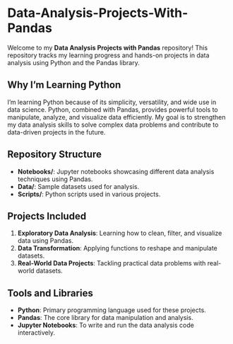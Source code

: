 # Data-Analysis-Projects-With-Pandas

Welcome to my **Data Analysis Projects with Pandas** repository! This repository tracks my learning progress and hands-on projects in data analysis using Python and the Pandas library.

## Why I’m Learning Python

I’m learning Python because of its simplicity, versatility, and wide use in data science. Python, combined with Pandas, provides powerful tools to manipulate, analyze, and visualize data efficiently. My goal is to strengthen my data analysis skills to solve complex data problems and contribute to data-driven projects in the future.

## Repository Structure

- **Notebooks/**: Jupyter notebooks showcasing different data analysis techniques using Pandas.
- **Data/**: Sample datasets used for analysis.
- **Scripts/**: Python scripts used in various projects.

## Projects Included

1. **Exploratory Data Analysis**: Learning how to clean, filter, and visualize data using Pandas.
2. **Data Transformation**: Applying functions to reshape and manipulate datasets.
3. **Real-World Data Projects**: Tackling practical data problems with real-world datasets.

## Tools and Libraries

- **Python**: Primary programming language used for these projects.
- **Pandas**: The core library for data manipulation and analysis.
- **Jupyter Notebooks**: To write and run the data analysis code interactively.

